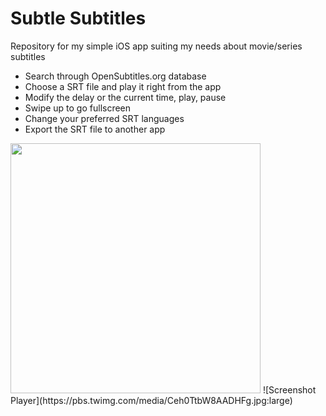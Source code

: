 # Subtle Subtitles
Repository for my simple iOS app suiting my needs about movie/series subtitles

* Search through OpenSubtitles.org database
* Choose a SRT file and play it right from the app
* Modify the delay or the current time, play, pause
* Swipe up to go fullscreen
* Change your preferred SRT languages
* Export the SRT file to another app

<img src="https://pbs.twimg.com/media/Ceh0TjCXIAEVyBD.jpg:large" width="400" />
![Screenshot Player](https://pbs.twimg.com/media/Ceh0TtbW8AADHFg.jpg:large)
